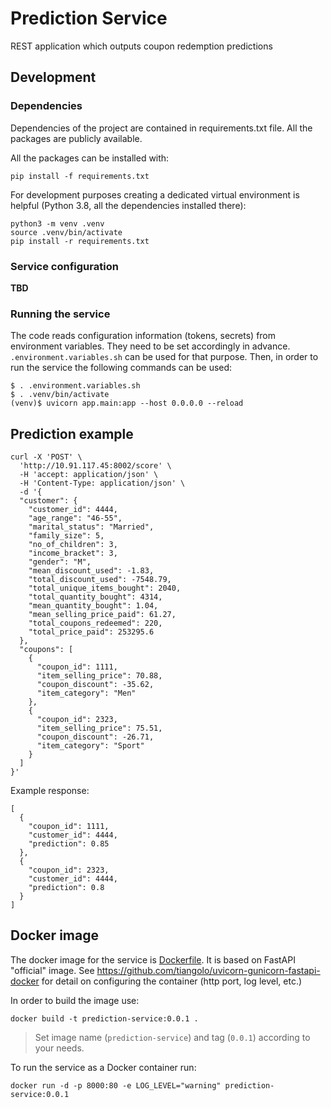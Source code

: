 # Prediction Service

REST application which outputs coupon redemption predictions



## Development

### Dependencies
Dependencies of the project are contained in requirements.txt file. All the packages are publicly available.

All the packages can be installed with: 
```
pip install -f requirements.txt
```

For development purposes creating a dedicated virtual environment is helpful (Python 3.8, all the dependencies installed there):
```
python3 -m venv .venv
source .venv/bin/activate
pip install -r requirements.txt
```

### Service configuration
**TBD**

### Running the service
The code reads configuration information (tokens, secrets) from environment variables. They need to be set accordingly in
advance.
`.environment.variables.sh` can be used for that purpose. Then, in order to run the service the following commands can be
used:

```
$ . .environment.variables.sh
$ . .venv/bin/activate
(venv)$ uvicorn app.main:app --host 0.0.0.0 --reload
```

## Prediction example

```
curl -X 'POST' \
  'http://10.91.117.45:8002/score' \
  -H 'accept: application/json' \
  -H 'Content-Type: application/json' \
  -d '{
  "customer": {
    "customer_id": 4444,
    "age_range": "46-55",
    "marital_status": "Married",
    "family_size": 5,
    "no_of_children": 3,
    "income_bracket": 3,
    "gender": "M",
    "mean_discount_used": -1.83,
    "total_discount_used": -7548.79,
    "total_unique_items_bought": 2040,
    "total_quantity_bought": 4314,
    "mean_quantity_bought": 1.04,
    "mean_selling_price_paid": 61.27,
    "total_coupons_redeemed": 220,
    "total_price_paid": 253295.6
  },
  "coupons": [
    {
      "coupon_id": 1111,
      "item_selling_price": 70.88,
      "coupon_discount": -35.62,
      "item_category": "Men"
    },
    {
      "coupon_id": 2323,
      "item_selling_price": 75.51,
      "coupon_discount": -26.71,
      "item_category": "Sport"
    }
  ]
}'
```

Example response:

```
[
  {
    "coupon_id": 1111,
    "customer_id": 4444,
    "prediction": 0.85
  },
  {
    "coupon_id": 2323,
    "customer_id": 4444,
    "prediction": 0.8
  }
]
```

## Docker image
The docker image for the service is [Dockerfile](Dockerfile).
It is based on FastAPI "official" image. 
See https://github.com/tiangolo/uvicorn-gunicorn-fastapi-docker 
for detail on configuring the container (http port, log level, etc.)

In order to build the image use:
```
docker build -t prediction-service:0.0.1 .
```

> Set image name (`prediction-service`) and tag (`0.0.1`) according to
> your needs.

To run the service as a Docker container run:
```
docker run -d -p 8000:80 -e LOG_LEVEL="warning" prediction-service:0.0.1

```
